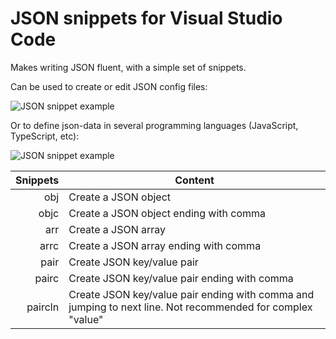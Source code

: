 # JSON snippets for Visual Studio Code
Makes writing JSON fluent, with a simple set of snippets.

Can be used to create or edit JSON config files:

![JSON snippet example](https://raw.githubusercontent.com/wilsonmontalvo/vsc-jsonsnippets/master/images/json-snippet-demo.gif)

Or to define json-data in several programming languages (JavaScript, TypeScript, etc):

![JSON snippet example](https://raw.githubusercontent.com/wilsonmontalvo/vsc-jsonsnippets/master/images/json-snippet-js.gif)

| Snippets | Content |
| -------: | --------|
| obj | Create a JSON object |
| objc | Create a JSON object ending with comma |
| arr | Create a JSON array |
| arrc | Create a JSON array ending with comma |
| pair | Create JSON key/value pair |
| pairc | Create JSON key/value pair ending with comma |
| paircln | Create JSON key/value pair ending with comma and jumping to next line. Not recommended for complex "value" |
